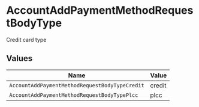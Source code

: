 # AccountAddPaymentMethodRequestBodyType

Credit card type


## Values

| Name                                           | Value                                          |
| ---------------------------------------------- | ---------------------------------------------- |
| `AccountAddPaymentMethodRequestBodyTypeCredit` | credit                                         |
| `AccountAddPaymentMethodRequestBodyTypePlcc`   | plcc                                           |